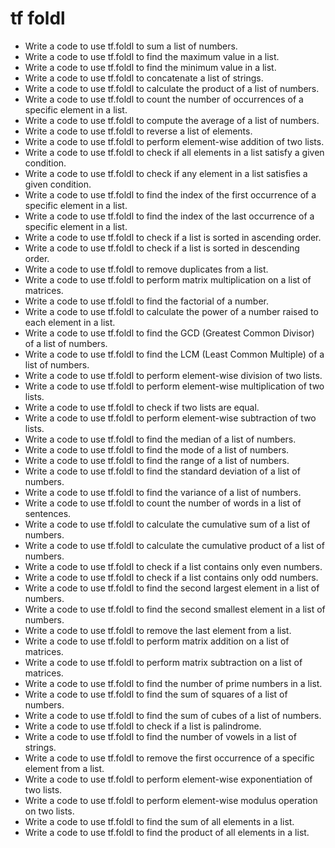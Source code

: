 # tf foldl

- Write a code to use tf.foldl to sum a list of numbers.
- Write a code to use tf.foldl to find the maximum value in a list.
- Write a code to use tf.foldl to find the minimum value in a list.
- Write a code to use tf.foldl to concatenate a list of strings.
- Write a code to use tf.foldl to calculate the product of a list of numbers.
- Write a code to use tf.foldl to count the number of occurrences of a specific element in a list.
- Write a code to use tf.foldl to compute the average of a list of numbers.
- Write a code to use tf.foldl to reverse a list of elements.
- Write a code to use tf.foldl to perform element-wise addition of two lists.
- Write a code to use tf.foldl to check if all elements in a list satisfy a given condition.
- Write a code to use tf.foldl to check if any element in a list satisfies a given condition.
- Write a code to use tf.foldl to find the index of the first occurrence of a specific element in a list.
- Write a code to use tf.foldl to find the index of the last occurrence of a specific element in a list.
- Write a code to use tf.foldl to check if a list is sorted in ascending order.
- Write a code to use tf.foldl to check if a list is sorted in descending order.
- Write a code to use tf.foldl to remove duplicates from a list.
- Write a code to use tf.foldl to perform matrix multiplication on a list of matrices.
- Write a code to use tf.foldl to find the factorial of a number.
- Write a code to use tf.foldl to calculate the power of a number raised to each element in a list.
- Write a code to use tf.foldl to find the GCD (Greatest Common Divisor) of a list of numbers.
- Write a code to use tf.foldl to find the LCM (Least Common Multiple) of a list of numbers.
- Write a code to use tf.foldl to perform element-wise division of two lists.
- Write a code to use tf.foldl to perform element-wise multiplication of two lists.
- Write a code to use tf.foldl to check if two lists are equal.
- Write a code to use tf.foldl to perform element-wise subtraction of two lists.
- Write a code to use tf.foldl to find the median of a list of numbers.
- Write a code to use tf.foldl to find the mode of a list of numbers.
- Write a code to use tf.foldl to find the range of a list of numbers.
- Write a code to use tf.foldl to find the standard deviation of a list of numbers.
- Write a code to use tf.foldl to find the variance of a list of numbers.
- Write a code to use tf.foldl to count the number of words in a list of sentences.
- Write a code to use tf.foldl to calculate the cumulative sum of a list of numbers.
- Write a code to use tf.foldl to calculate the cumulative product of a list of numbers.
- Write a code to use tf.foldl to check if a list contains only even numbers.
- Write a code to use tf.foldl to check if a list contains only odd numbers.
- Write a code to use tf.foldl to find the second largest element in a list of numbers.
- Write a code to use tf.foldl to find the second smallest element in a list of numbers.
- Write a code to use tf.foldl to remove the last element from a list.
- Write a code to use tf.foldl to perform matrix addition on a list of matrices.
- Write a code to use tf.foldl to perform matrix subtraction on a list of matrices.
- Write a code to use tf.foldl to find the number of prime numbers in a list.
- Write a code to use tf.foldl to find the sum of squares of a list of numbers.
- Write a code to use tf.foldl to find the sum of cubes of a list of numbers.
- Write a code to use tf.foldl to check if a list is palindrome.
- Write a code to use tf.foldl to find the number of vowels in a list of strings.
- Write a code to use tf.foldl to remove the first occurrence of a specific element from a list.
- Write a code to use tf.foldl to perform element-wise exponentiation of two lists.
- Write a code to use tf.foldl to perform element-wise modulus operation on two lists.
- Write a code to use tf.foldl to find the sum of all elements in a list.
- Write a code to use tf.foldl to find the product of all elements in a list.